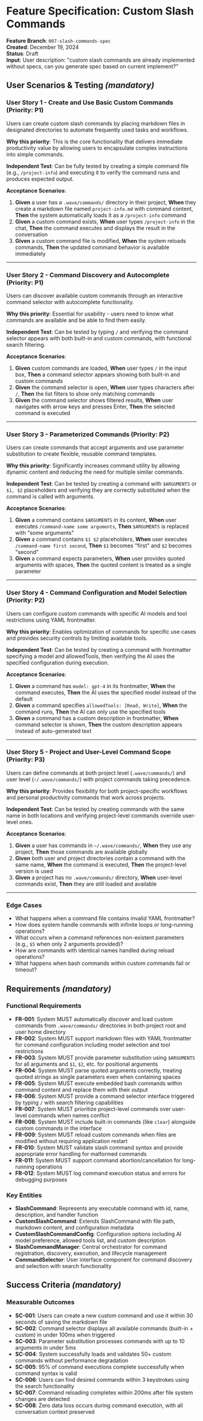 # Feature Specification: Custom Slash Commands

**Feature Branch**: `007-slash-commands-spec`  
**Created**: December 19, 2024  
**Status**: Draft  
**Input**: User description: "custom slash commands are already implemented without specs, can you generate spec based on current implement?"

## User Scenarios & Testing *(mandatory)*

### User Story 1 - Create and Use Basic Custom Commands (Priority: P1)

Users can create custom slash commands by placing markdown files in designated directories to automate frequently used tasks and workflows.

**Why this priority**: This is the core functionality that delivers immediate productivity value by allowing users to encapsulate complex instructions into simple commands.

**Independent Test**: Can be fully tested by creating a simple command file (e.g., `/project-info`) and executing it to verify the command runs and produces expected output.

**Acceptance Scenarios**:

1. **Given** a user has a `.wave/commands/` directory in their project, **When** they create a markdown file named `project-info.md` with command content, **Then** the system automatically loads it as a `/project-info` command
2. **Given** a custom command exists, **When** user types `/project-info` in the chat, **Then** the command executes and displays the result in the conversation
3. **Given** a custom command file is modified, **When** the system reloads commands, **Then** the updated command behavior is available immediately

---

### User Story 2 - Command Discovery and Autocomplete (Priority: P1)

Users can discover available custom commands through an interactive command selector with autocomplete functionality.

**Why this priority**: Essential for usability - users need to know what commands are available and be able to find them easily.

**Independent Test**: Can be tested by typing `/` and verifying the command selector appears with both built-in and custom commands, with functional search filtering.

**Acceptance Scenarios**:

1. **Given** custom commands are loaded, **When** user types `/` in the input box, **Then** a command selector appears showing both built-in and custom commands
2. **Given** the command selector is open, **When** user types characters after `/`, **Then** the list filters to show only matching commands
3. **Given** the command selector shows filtered results, **When** user navigates with arrow keys and presses Enter, **Then** the selected command is executed

---

### User Story 3 - Parameterized Commands (Priority: P2)

Users can create commands that accept arguments and use parameter substitution to create flexible, reusable command templates.

**Why this priority**: Significantly increases command utility by allowing dynamic content and reducing the need for multiple similar commands.

**Independent Test**: Can be tested by creating a command with `$ARGUMENTS` or `$1, $2` placeholders and verifying they are correctly substituted when the command is called with arguments.

**Acceptance Scenarios**:

1. **Given** a command contains `$ARGUMENTS` in its content, **When** user executes `/command-name some arguments`, **Then** `$ARGUMENTS` is replaced with "some arguments"
2. **Given** a command contains `$1 $2` placeholders, **When** user executes `/command-name first second`, **Then** `$1` becomes "first" and `$2` becomes "second"
3. **Given** a command expects parameters, **When** user provides quoted arguments with spaces, **Then** the quoted content is treated as a single parameter

---

### User Story 4 - Command Configuration and Model Selection (Priority: P2)

Users can configure custom commands with specific AI models and tool restrictions using YAML frontmatter.

**Why this priority**: Enables optimization of commands for specific use cases and provides security controls by limiting available tools.

**Independent Test**: Can be tested by creating a command with frontmatter specifying a model and allowedTools, then verifying the AI uses the specified configuration during execution.

**Acceptance Scenarios**:

1. **Given** a command has `model: gpt-4` in its frontmatter, **When** the command executes, **Then** the AI uses the specified model instead of the default
2. **Given** a command specifies `allowedTools: [Read, Write]`, **When** the command runs, **Then** the AI can only use the specified tools
3. **Given** a command has a custom description in frontmatter, **When** command selector is shown, **Then** the custom description appears instead of auto-generated text

---

### User Story 5 - Project and User-Level Command Scope (Priority: P3)

Users can define commands at both project level (`.wave/commands/`) and user level (`~/.wave/commands/`) with project commands taking precedence.

**Why this priority**: Provides flexibility for both project-specific workflows and personal productivity commands that work across projects.

**Independent Test**: Can be tested by creating commands with the same name in both locations and verifying project-level commands override user-level ones.

**Acceptance Scenarios**:

1. **Given** a user has commands in `~/.wave/commands/`, **When** they use any project, **Then** those commands are available globally
2. **Given** both user and project directories contain a command with the same name, **When** the command is executed, **Then** the project-level version is used
3. **Given** a project has no `.wave/commands/` directory, **When** user-level commands exist, **Then** they are still loaded and available

---

### Edge Cases

- What happens when a command file contains invalid YAML frontmatter?
- How does system handle commands with infinite loops or long-running operations?
- What occurs when a command references non-existent parameters (e.g., `$5` when only 2 arguments provided)?
- How are commands with identical names handled during reload operations?
- What happens when bash commands within custom commands fail or timeout?

## Requirements *(mandatory)*

### Functional Requirements

- **FR-001**: System MUST automatically discover and load custom commands from `.wave/commands/` directories in both project root and user home directory
- **FR-002**: System MUST support markdown files with YAML frontmatter for command configuration including model selection and tool restrictions  
- **FR-003**: System MUST provide parameter substitution using `$ARGUMENTS` for all arguments and `$1`, `$2`, etc. for positional arguments
- **FR-004**: System MUST parse quoted arguments correctly, treating quoted strings as single parameters even when containing spaces
- **FR-005**: System MUST execute embedded bash commands within command content and replace them with their output
- **FR-006**: System MUST provide a command selector interface triggered by typing `/` with search filtering capabilities
- **FR-007**: System MUST prioritize project-level commands over user-level commands when names conflict
- **FR-008**: System MUST include built-in commands (like `clear`) alongside custom commands in the interface
- **FR-009**: System MUST reload custom commands when files are modified without requiring application restart
- **FR-010**: System MUST validate slash command syntax and provide appropriate error handling for malformed commands
- **FR-011**: System MUST support command abortion/cancellation for long-running operations
- **FR-012**: System MUST log command execution status and errors for debugging purposes

### Key Entities

- **SlashCommand**: Represents any executable command with id, name, description, and handler function
- **CustomSlashCommand**: Extends SlashCommand with file path, markdown content, and configuration metadata
- **CustomSlashCommandConfig**: Configuration options including AI model preference, allowed tools list, and custom description
- **SlashCommandManager**: Central orchestrator for command registration, discovery, execution, and lifecycle management
- **CommandSelector**: User interface component for command discovery and selection with search functionality

## Success Criteria *(mandatory)*

### Measurable Outcomes

- **SC-001**: Users can create a new custom command and use it within 30 seconds of saving the markdown file
- **SC-002**: Command selector displays all available commands (built-in + custom) in under 100ms when triggered
- **SC-003**: Parameter substitution processes commands with up to 10 arguments in under 5ms
- **SC-004**: System successfully loads and validates 50+ custom commands without performance degradation
- **SC-005**: 95% of command executions complete successfully when command syntax is valid
- **SC-006**: Users can find desired commands within 3 keystrokes using the search functionality
- **SC-007**: Command reloading completes within 200ms after file system changes are detected
- **SC-008**: Zero data loss occurs during command execution, with all conversation context preserved